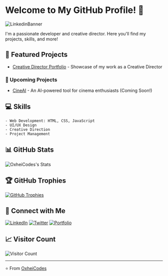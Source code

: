 # Welcome to My GitHub Profile! 👋

![LinkedinBanner](https://github.com/OxheiCodes/OxheiCodes/assets/162317835/d5432818-de78-4407-82e7-f0a60c7e9579)

I'm a passionate developer and creative director. Here you'll find my projects, skills, and more!

## 🚀 Featured Projects

- [Creative Director Portfolio](https://ahmarap.netlify.app/) - Showcase of my work as a Creative Director

### 🔮 Upcoming Projects

- [CineAI](https://github.com/OxheiCodes/CineAi) - An AI-powered tool for cinema enthusiasts (Coming Soon!)

## 💻 Skills

```
- Web Development: HTML, CSS, JavaScript
- UI/UX Design
- Creative Direction
- Project Management
```

## 📊 GitHub Stats

![OxheiCodes's Stats](https://github-readme-stats.vercel.app/api?username=OxheiCodes&theme=tokyonight&show_icons=true&hide_border=true&count_private=true)

## 🏆 GitHub Trophies

[![GitHub Trophies](https://github-profile-trophy.vercel.app/?username=OxheiCodes&theme=tokyonight)](https://github.com/ryo-ma/github-profile-trophy)

## 📱 Connect with Me

[![LinkedIn](https://img.shields.io/badge/LinkedIn-0077B5?style=for-the-badge&logo=linkedin&logoColor=white)](https://www.linkedin.com/in/oxheii/)
[![Twitter](https://img.shields.io/badge/Twitter-1DA1F2?style=for-the-badge&logo=twitter&logoColor=white)](https://twitter.com/your_twitter_handle)
[![Portfolio](https://img.shields.io/badge/Portfolio-FF7139?style=for-the-badge&logo=About.me&logoColor=white)](https://ahmarap.netlify.app/)

## 📈 Visitor Count

![Visitor Count](https://profile-counter.glitch.me/OxheiCodes/count.svg)

---

⭐️ From [OxheiCodes](https://github.com/OxheiCodes)
